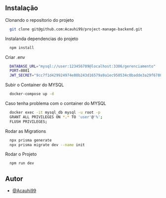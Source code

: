 ## Instalação

Clonando o repositorio do projeto

```bash
  git clone git@github.com:Acauhi99/project-manage-backend.git
```

Instalanda dependencias do projeto

```bash
  npm install
```

Criar .env

```bash
  DATABASE_URL="mysql://user:123456789@localhost:3306/gerenciamento"
  PORT=8081
  JWT_SECRET="9cc7f1d429924974e80b243d16579a9a1ec950534c0badde3a29f678033934b4"
```

Subir o Container do MYSQL

```bash
  docker-compose up -d
```

Caso tenha problema com o container do MYSQL

```bash
  docker exec -it mysql_db mysql -u root -p
  GRANT ALL PRIVILEGES ON *.* TO 'user'@'%';
  FLUSH PRIVILEGES;
```

Rodar as Migrations

```bash
  npx prisma generate
  npx prisma migrate dev --name init
```

Rodar o Projeto

```bash
  npm run dev
```

## Autor

- [@Acauhi99](https://github.com/Acauhi99)
